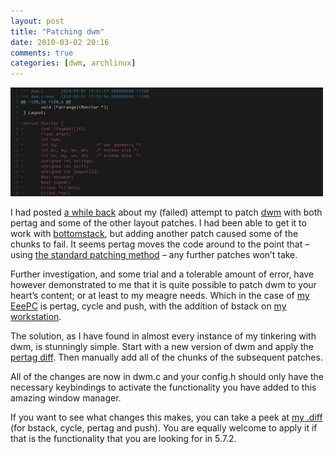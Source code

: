 ```yaml
---
layout: post
title: "Patching dwm"
date: 2010-03-02 20:16
comments: true
categories: [dwm, archlinux]
---
```

![image](/images/post_images/patching-dwm.png)

I had posted [a while back](http://jasonwryan.com/blog/2009/12/19/patching-dwm-with-pertag-and-bstack/ "Patching dwm with pertag & bstack")
about my (failed) attempt to patch [dwm](http://dwm.suckless.org "dwm homepage") 
with both pertag and some of the other layout patches. I had been able to get it to work with
[bottomstack](http://dwm.suckless.org/patches/bottom_stack "dwm wiki: bstack"),
but adding another patch caused some of the chunks to fail. It seems
pertag moves the code around to the point that – using 
[the standard patching method](http://dwm.suckless.org/patches/ "patches: dwm wiki") –
any further patches won’t take.

Further investigation, and some trial and a tolerable amount of error,
have however demonstrated to me that it is quite possible to patch dwm
to your heart’s content; or at least to my meagre needs. Which in the
case of [my EeePC](http://miromiro.com/Configs/index.html "EeePC configs")
is pertag, cycle and push, with the addition of bstack on 
[my workstation](https://bitbucket.org/jasonwryan/workstation/src/ "Workstation configs").

The solution, as I have found in almost every instance of my tinkering
with dwm, is stunningly simple. Start with a new version of dwm and
apply the 
[pertag diff](http://dwm.suckless.org/patches/pertag "dwm wiki: pertag"). Then
manually add all of the chunks of the subsequent patches.

All of the changes are now in dwm.c and your config.h should only have
the necessary keybindings to activate the functionality you have added
to this amazing window manager.

If you want to see what changes this makes, you can take a peek at 
[my .diff](https://bitbucket.org/jasonwryan/workstation/src/tip/dwm-5.7.2-2/ "diff in mercurial repo")
(for bstack, cycle, pertag and push). You are equally welcome to apply
it if that is the functionality that you are looking for in 5.7.2.
